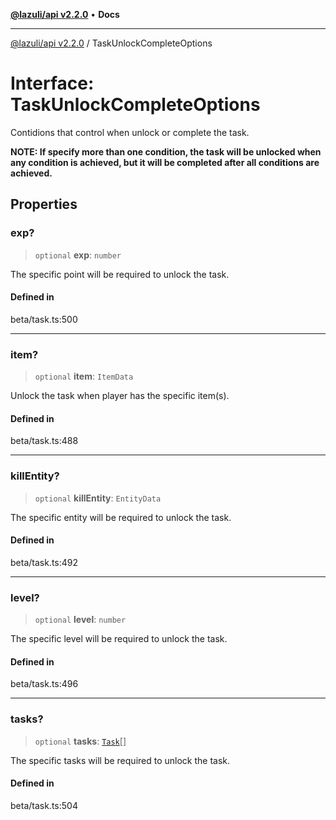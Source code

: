 [**@lazuli/api v2.2.0**](../README.md) • **Docs**

***

[@lazuli/api v2.2.0](../globals.md) / TaskUnlockCompleteOptions

# Interface: TaskUnlockCompleteOptions

Contidions that control when unlock or complete the task.

**NOTE: If specify more than one condition, the task will be unlocked when any condition is achieved, but it will be completed after all conditions are achieved.**

## Properties

### exp?

> `optional` **exp**: `number`

The specific point will be required to unlock the task.

#### Defined in

beta/task.ts:500

***

### item?

> `optional` **item**: `ItemData`

Unlock the task when player has the specific item(s).

#### Defined in

beta/task.ts:488

***

### killEntity?

> `optional` **killEntity**: `EntityData`

The specific entity will be required to unlock the task.

#### Defined in

beta/task.ts:492

***

### level?

> `optional` **level**: `number`

The specific level will be required to unlock the task.

#### Defined in

beta/task.ts:496

***

### tasks?

> `optional` **tasks**: [`Task`](../classes/Task.md)[]

The specific tasks will be required to unlock the task.

#### Defined in

beta/task.ts:504
